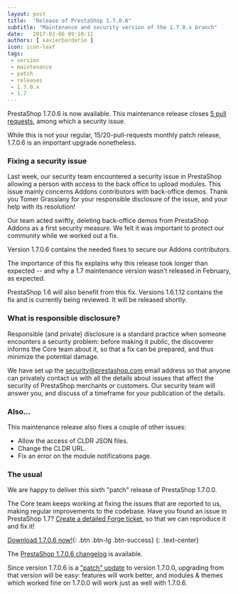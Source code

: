 ```yaml
---
layout: post
title:  "Release of PrestaShop 1.7.0.6"
subtitle: "Maintenance and security version of the 1.7.0.x branch"
date:   2017-03-06 09:10:11
authors: [ xavierborderie ]
icon: icon-leaf
tags:
 - version
 - maintenance
 - patch
 - releases
 - 1.7.0.x
 - 1.7
---
```


PrestaShop 1.7.0.6 is now available. This maintenance release closes [5 pull requests](https://github.com/PrestaShop/PrestaShop/milestone/20?closed=1), among which a security issue.

While this is not your regular, 15/20-pull-requests monthly patch release, 1.7.0.6 is an important upgrade nonetheless. 


### Fixing a security issue

Last week, our security team encountered a security issue in PrestaShop allowing a person with access to the back office to upload modules. This issue mainly concerns Addons contributors with back-office demos. Thank you Tomer Grassiany for your responsible disclosure of the issue, and your help with its resolution!

Our team acted swiftly, deleting back-office demos from PrestaShop Addons as a first security measure. We felt it was important to protect our community while we worked out a fix.

Version 1.7.0.6 contains the needed fixes to secure our Addons contributors.

The importance of this fix explains why this release took longer than expected -- and why a 1.7 maintenance version wasn’t released in February, as expected.

<div class="alert alert-note" role="alert">
<p>PrestaShop 1.6 will also benefit from this fix. Versions 1.6.1.12 contains the fix and is currently being reviewed. It will be released shortly.</p>
</div>


### What is responsible disclosure?

Responsible (and private) disclosure is a standard practice when someone encounters a security problem: before making it public, the discoverer informs the Core team about it, so that a fix can be prepared, and thus minimize the potential damage.

We have set up the security@prestashop.com email address so that  anyone can privately contact us with all the details about issues that affect the security of PrestaShop merchants or customers. Our security team will answer you, and discuss of a timeframe for your publication of the details.


### Also…

This maintenance release also fixes a couple of other issues:

* Allow the access of CLDR JSON files.
* Change the CLDR URL.
* Fix an error on the module notifications page.


### The usual

We are happy to deliver this sixth "patch" release of PrestaShop 1.7.0.0. 

The Core team keeps working at fixing the issues that are reported to us, making regular improvements to the codebase. Have you found an issue in PrestaShop 1.7? [Create a detailed Forge ticket](http://forge.prestashop.com/secure/CreateIssue%21default.jspa?selectedProjectId=11322&issuetype=1), so that we can reproduce it and fix it!

[Download 1.7.0.6 now!](https://www.prestashop.com/en/download){: .btn .btn-lg .btn-success}
{: .text-center}

The [PrestaShop 1.7.0.6 changelog](https://www.prestashop.com/en/developers-versions/changelog/1.7.0.6-stable) is available.

Since version 1.7.0.6 is a ["patch" update](http://build.prestashop.com/news/a-more-semantic-versioning-scheme/) to version 1.7.0.0, upgrading from that version will be easy: features will work better, and modules & themes which worked fine on 1.7.0.0 will work just as well with 1.7.0.6.



